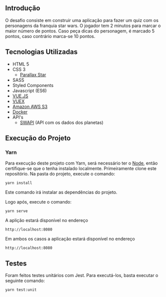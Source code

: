## Introdução
O desafio consiste em construir uma aplicação para fazer um quiz com os personagens da franquia star wars. O jogador tem 2 minutos para marcar o maior número de pontos. Caso peça dicas do personagem, é marcado 5 pontos, caso contrário marca-se 10 pontos. 


## Tecnologias Utilizadas

- HTML 5
- CSS 3
  - [Parallax Star](https://codepen.io/saransh/pen/BKJun)
- SASS
- Styled Components
- Javascript (ES6)
- [VUE.JS](https://vuejs.org/)
- [VUEX](https://vuex.vuejs.org/)
- [Amazon AWS S3](https://aws.amazon.com/pt/s3/)
- [Docker](https://www.docker.com/)
- API's
    - [SWAPI](https://swapi.co/) (API com os dados dos planetas)

## Execução do Projeto

### Yarn
Para execução deste projeto com Yarn, será necessário ter o [Node](https://nodejs.org),
então certifique-se que o tenha instalado localmente. Primeiramente clone este repositório.
Na pasta do projeto, execute o comando:
```
yarn install
```
Este comando irá instalar as dependências do projeto.
 
Logo após, execute o comando:
```
yarn serve
```
A aplição estará disponível no endereço 
```
http://localhost:8080
```

Em ambos os casos a aplicação estará disponível no endereço 
```
http://localhost:8080
```

## Testes
Foram feitos testes unitários com Jest.
Para executá-los, basta executar o seguinte comando:
```
yarn test:unit
```